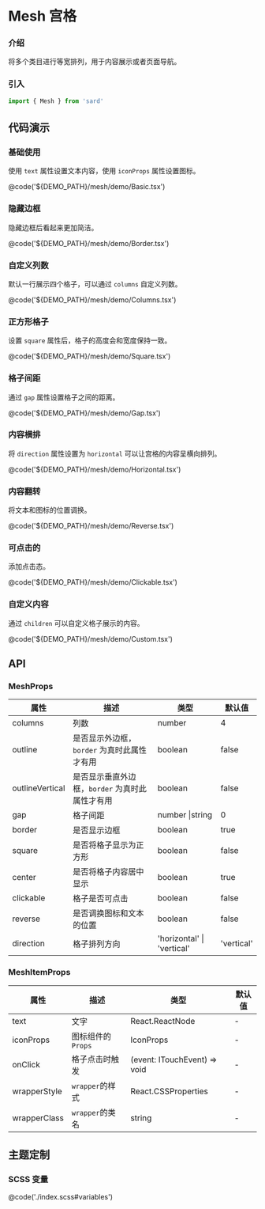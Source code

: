 # Mesh 宫格

### 介绍

将多个类目进行等宽排列，用于内容展示或者页面导航。

### 引入

```ts
import { Mesh } from 'sard'
```

## 代码演示

### 基础使用

使用 `text` 属性设置文本内容，使用 `iconProps` 属性设置图标。

@code('${DEMO_PATH}/mesh/demo/Basic.tsx')

### 隐藏边框

隐藏边框后看起来更加简洁。

@code('${DEMO_PATH}/mesh/demo/Border.tsx')

### 自定义列数

默认一行展示四个格子，可以通过 `columns` 自定义列数。

@code('${DEMO_PATH}/mesh/demo/Columns.tsx')

### 正方形格子

设置 `square` 属性后，格子的高度会和宽度保持一致。

@code('${DEMO_PATH}/mesh/demo/Square.tsx')

### 格子间距

通过 `gap` 属性设置格子之间的距离。

@code('${DEMO_PATH}/mesh/demo/Gap.tsx')

### 内容横排

将 `direction` 属性设置为 `horizontal` 可以让宫格的内容呈横向排列。

@code('${DEMO_PATH}/mesh/demo/Horizontal.tsx')

### 内容翻转

将文本和图标的位置调换。

@code('${DEMO_PATH}/mesh/demo/Reverse.tsx')

### 可点击的

添加点击态。

@code('${DEMO_PATH}/mesh/demo/Clickable.tsx')

### 自定义内容

通过 `children` 可以自定义格子展示的内容。

@code('${DEMO_PATH}/mesh/demo/Custom.tsx')

## API

### MeshProps

| 属性            | 描述                                            | 类型                       | 默认值     |
| --------------- | ----------------------------------------------- | -------------------------- | ---------- |
| columns         | 列数                                            | number                     | 4          |
| outline         | 是否显示外边框，`border` 为真时此属性才有用     | boolean                    | false      |
| outlineVertical | 是否显示垂直外边框，`border` 为真时此属性才有用 | boolean                    | false      |
| gap             | 格子间距                                        | number \|string            | 0          |
| border          | 是否显示边框                                    | boolean                    | true       |
| square          | 是否将格子显示为正方形                          | boolean                    | false      |
| center          | 是否将格子内容居中显示                          | boolean                    | true       |
| clickable       | 格子是否可点击                                  | boolean                    | false      |
| reverse         | 是否调换图标和文本的位置                        | boolean                    | false      |
| direction       | 格子排列方向                                    | 'horizontal' \| 'vertical' | 'vertical' |

### MeshItemProps

| 属性         | 描述               | 类型                         | 默认值 |
| ------------ | ------------------ | ---------------------------- | ------ |
| text         | 文字               | React.ReactNode              | -      |
| iconProps    | 图标组件的 `Props` | IconProps                    | -      |
| onClick      | 格子点击时触发     | (event: ITouchEvent) => void | -      |
| wrapperStyle | `wrapper`的样式    | React.CSSProperties          | -      |
| wrapperClass | `wrapper`的类名    | string                       | -      |

## 主题定制

### SCSS 变量

@code('./index.scss#variables')
